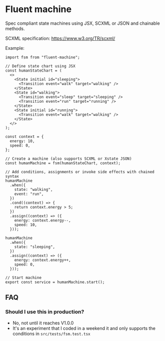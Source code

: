 # Fluent machine

Spec compliant state machines using JSX, SCXML or JSON and chainable methods.

SCXML specification: https://www.w3.org/TR/scxml/

Example:

```tsx
import fsm from "fluent-machine";

// Define state chart using JSX
const humanStateChart = (
  <>
    <State initial id="sleeping">
      <Transition event="walk" target="walking" />
    </State>
    <State id="walking">
      <Transition event="sleep" target="sleeping" />
      <Transition event="run" target="running" />
    </State>
    <State initial id="running">
      <Transition event="walk" target="walking" />
    </State>
  </>
);

const context = {
  energy: 10,
  speed: 0,
};

// Create a machine (also supports SCXML or Xstate JSON)
const humanMachine = fsm(humanStateChart, context);

// Add conditions, assignments or invoke side effects with chained syntax
humanMachine
  .when({
    state: "walking",
    event: "run",
  })
  .cond((context) => {
    return context.energy > 5;
  })
  .assign((context) => ({
    energy: context.energy--,
    speed: 10,
  }));

humanMachine
  .when({
    state: "sleeping",
  })
  .assign((context) => ({
    energy: context.energy++,
    speed: 0,
  }));

// Start machine
export const service = humanMachine.start();
```

## FAQ

### Should I use this in production?

- No, not until it reaches V1.0.0
- It's an experiment that I coded in a weekend it and only supports the conditions in `src/tests/fsm.test.tsx`
